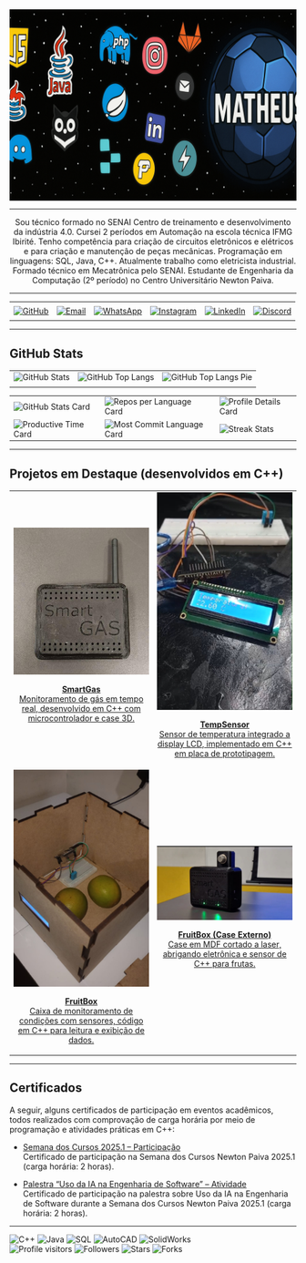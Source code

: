 <div>
  <!-- Header personalizado -->
  <img align="center" alt="Header Matheus"
       src="https://raw.githubusercontent.com/MatheusCoutinho26/MatheusCoutinho26/main/image/headerpng.png"/>
</div>

-----

<!-- Texto de introdução / saudação -->
<div align="center">
  <p>
    Sou técnico formado no SENAI Centro de treinamento e desenvolvimento da indústria 4.0.  
    Cursei 2 períodos em Automação na escola técnica IFMG Ibirité.  
    Tenho competência para criação de circuitos eletrônicos e elétricos e para criação e manutenção de peças mecânicas.  
    Programação em linguagens: SQL, Java, C++.  
    Atualmente trabalho como eletricista industrial. Formado técnico em Mecatrônica pelo SENAI.  
    Estudante de Engenharia da Computação (2º período) no Centro Universitário Newton Paiva.
  </p>
</div>

---

<div align="center">
  <table>
    <tr>
      <td align="center" colspan="6"></td>
    </tr>
    <tr>
      <!-- GitHub -->
      <td>
        <a href="https://github.com/MatheusCoutinho26" target="_blank">
          <img src="https://img.shields.io/badge/GitHub-MatheusCoutinho26-black?logo=github" alt="GitHub" />
        </a>
      </td>
      <!-- E-mail -->
      <td>
        <a href="mailto:matheuscoutinho934@gmail.com" target="_blank">
          <img src="https://img.shields.io/badge/Email-matheuscoutinho934@gmail.com-blue?logo=gmail" alt="Email" />
        </a>
      </td>
      <!-- WhatsApp -->
      <td>
        <a href="https://wa.me/5531971132233" target="_blank">
          <img src="https://img.shields.io/badge/WhatsApp-+5531971132233-25D366?logo=whatsapp" alt="WhatsApp" />
        </a>
      </td>
      <!-- Instagram -->
      <td>
        <a href="https://www.instagram.com/m_coutinho26/" target="_blank">
          <img src="https://img.shields.io/badge/Instagram-m_coutinho26-E4405F?logo=instagram" alt="Instagram" />
        </a>
      </td>
      <!-- LinkedIn -->
      <td>
        <a href="https://www.linkedin.com/in/matheus-coutinho-139102255/" target="_blank">
          <img src="https://img.shields.io/badge/LinkedIn-matheus--coutinho--139102255-0077B5?logo=linkedin" alt="LinkedIn" />
        </a>
      </td>
      <!-- Discord -->
      <td>
        <a href="https://discordapp.com/users/coutin_xl" target="_blank">
          <img src="https://img.shields.io/badge/Discord-coutin_xl-7289DA?logo=discord" alt="Discord" />
        </a>
      </td>
    </tr>
    <tr>
      <td align="center" colspan="6"></td>
    </tr>
  </table>
</div>

---

## GitHub Stats

<div align="center">
  <table>
    <tr>
      <td>
        <!-- Estatísticas gerais do GitHub -->
        <img alt="GitHub Stats"
             src="https://github-readme-stats.vercel.app/api?username=MatheusCoutinho26&show=reviews,discussions_started,discussions_answered,prs_merged,prs_merged_percentage&rank_icon=percentile&theme=dark&locale=pt-br&card_width=480"/>
      </td>
      <td>
        <!-- Linguagens mais usadas -->
        <img alt="GitHub Top Langs"
             src="https://github-readme-stats.vercel.app/api/top-langs/?username=MatheusCoutinho26&theme=dark&locale=pt-br&langs_count=7"/>
      </td>
      <td>
        <!-- Gráfico em pizza das linguagens -->
        <img alt="GitHub Top Langs Pie"
             src="https://github-readme-stats.vercel.app/api/top-langs/?username=MatheusCoutinho26&layout=pie&theme=dark&locale=pt-br"/>
      </td>
    </tr>
    <tr>
      <td align="center" colspan="3"></td>
    </tr>
  </table>

  <table>
    <tr>
      <td>
        <img alt="GitHub Stats Card" width="200px"
             src="http://github-profile-summary-cards.vercel.app/api/cards/stats?username=MatheusCoutinho26&theme=github_dark"/>
      </td>
      <td>
        <img alt="Repos per Language Card" width="200px"
             src="http://github-profile-summary-cards.vercel.app/api/cards/repos-per-language?username=MatheusCoutinho26&theme=github_dark"/>
      </td>
      <td>
        <img alt="Profile Details Card" width="420px"
             src="http://github-profile-summary-cards.vercel.app/api/cards/profile-details?username=MatheusCoutinho26&theme=github_dark"/>
      </td>
    </tr>
    <tr>
      <td>
        <img alt="Productive Time Card" width="200px"
             src="http://github-profile-summary-cards.vercel.app/api/cards/productive-time?username=MatheusCoutinho26&theme=github_dark&utcOffset=8"/>
      </td>
      <td>
        <img alt="Most Commit Language Card" width="200px"
             src="http://github-profile-summary-cards.vercel.app/api/cards/most-commit-language?username=MatheusCoutinho26&theme=github_dark"/>
      </td>
      <td>
        <img alt="Streak Stats" width="420px"
             src="https://streak-stats.demolab.com?user=MatheusCoutinho26&theme=dark&locale=pt_BR&date_format=j%20M%5B%20Y%5D"/>
      </td>
    </tr>
  </table>
</div>

---

## Projetos em Destaque (desenvolvidos em C++)

<div align="center">
  <table>
    <tr>
      <td align="center" width="50%">
        <a href="https://github.com/MatheusCoutinho26/SmartGas" target="_blank">
          <!-- Imagem do SmartGas -->
          <img width="300px" 
               src="https://raw.githubusercontent.com/MatheusCoutinho26/MatheusCoutinho26/main/image/Screenshot_2025-06-03-21-01-37-005_com.whatsapp-edit.jpg" 
               alt="Capa SmartGas">
          <p><strong>SmartGas</strong><br>
             Monitoramento de gás em tempo real, desenvolvido em C++ com microcontrolador e case 3D.
          </p>
        </a>
      </td>
      <td align="center" width="50%">
        <a href="https://github.com/MatheusCoutinho26/TempSensor" target="_blank">
          <!-- Imagem do TempSensor -->
          <img width="300px" 
               src="https://raw.githubusercontent.com/MatheusCoutinho26/MatheusCoutinho26/main/image/Screenshot_2025-06-03-21-03-11-066_com.whatsapp-edit.jpg" 
               alt="Capa TempSensor">
          <p><strong>TempSensor</strong><br>
             Sensor de temperatura integrado a display LCD, implementado em C++ em placa de prototipagem.
          </p>
        </a>
      </td>
    </tr>
    <tr>
      <td align="center" width="50%">
        <a href="https://github.com/MatheusCoutinho26/FruitBox" target="_blank">
          <!-- Imagem interna do FruitBox -->
          <img width="300px" 
               src="https://raw.githubusercontent.com/MatheusCoutinho26/MatheusCoutinho26/main/image/Screenshot_2025-06-03-21-02-55-860_com.whatsapp-edit.jpg" 
               alt="Capa FruitBox">
          <p><strong>FruitBox</strong><br>
             Caixa de monitoramento de condições com sensores, código em C++ para leitura e exibição de dados.
          </p>
        </a>
      </td>
      <td align="center" width="50%">
        <a href="https://github.com/MatheusCoutinho26/FruitBox" target="_blank">
          <!-- Imagem externa do FruitBox -->
          <img width="300px" 
               src="https://raw.githubusercontent.com/MatheusCoutinho26/MatheusCoutinho26/main/image/Screenshot_2025-06-03-21-01-12-427_com.whatsapp-edit.jpg" 
               alt="Capa FruitBox Exterior">
          <p><strong>FruitBox (Case Externo)</strong><br>
             Case em MDF cortado a laser, abrigando eletrônica e sensor de C++ para frutas.
          </p>
        </a>
      </td>
    </tr>
  </table>
</div>

---

## Certificados

A seguir, alguns certificados de participação em eventos acadêmicos, todos realizados com comprovação de carga horária por meio de programação e atividades práticas em C++:

- [Semana dos Cursos 2025.1 – Participação](./certificates/Certificado_semana-dos-cursos-567072_Participação_21-07-21.pdf)  
  Certificado de participação na Semana dos Cursos Newton Paiva 2025.1 (carga horária: 2 horas).

- [Palestra “Uso da IA na Engenharia de Software” – Atividade](./certificates/Certificado_semana-dos-cursos-567072_Atividade_21-07-04.pdf)  
  Certificado de participação na palestra sobre Uso da IA na Engenharia de Software durante a Semana dos Cursos Newton Paiva 2025.1 (carga horária: 2 horas).

---

<div>
  <!-- Badges de tecnologias/habilidades -->
  <img src="https://img.shields.io/badge/C%2B%2B-Dev-blue?logo=c%2B%2B" alt="C++" />
  <img src="https://img.shields.io/badge/Java-Dev-blue?logo=java" alt="Java" />
  <img src="https://img.shields.io/badge/SQL-Dev-blue?logo=mysql" alt="SQL" />
  <img src="https://img.shields.io/badge/AUTOCAD-Dev-blue?logo=autocad" alt="AutoCAD" />
  <img src="https://img.shields.io/badge/SOLIDWORKS-Dev-blue?logo=solidworks" alt="SolidWorks" />
  <br />
  <img width="175" alt="Profile visitors"
       src="https://komarev.com/ghpvc/?username=MatheusCoutinho26"/>
  <img alt="Followers" src="https://img.shields.io/github/followers/MatheusCoutinho26?style=social"/>
  <img alt="Stars" src="https://img.shields.io/github/stars/MatheusCoutinho26?style=social"/>
  <img alt="Forks" src="https://img.shields.io/github/forks/MatheusCoutinho26/MatheusCoutinho26?logo=git"/>
</div>
